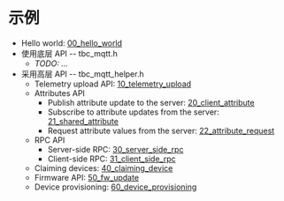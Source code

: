 # 示例

* Hello world: [00_hello_world](./tb_mqtt_client_helper/00_hello_world)
* 使用底层 API -- tbc_mqtt.h
  * *TODO: ...*
* 采用高层 API -- tbc_mqtt_helper.h
  * Telemetry upload API: [10_telemetry_upload](./tb_mqtt_client_helper/10_telemetry_upload)
  * Attributes API
    * Publish attribute update to the server: [20_client_attribute](./tb_mqtt_client_helper/20_client_attribute)
    * Subscribe to attribute updates from the server: [21_shared_attribute](./tb_mqtt_client_helper/21_shared_attribute)
    * Request attribute values from the server: [22_attribute_request](./tb_mqtt_client_helper/22_attribute_request)
  * RPC API
    * Server-side RPC: [30_server_side_rpc](./tb_mqtt_client_helper/30_server_side_rpc)
    * Client-side RPC: [31_client_side_rpc](./tb_mqtt_client_helper/31_client_side_rpc)
  * Claiming devices: [40_claiming_device](./tb_mqtt_client_helper/40_claiming_device)
  * Firmware API: [50_fw_update](./tb_mqtt_client_helper/50_fw_update)
  * Device provisioning: [60_device_provisioning](./tb_mqtt_client_helper/60_device_provisioning)
